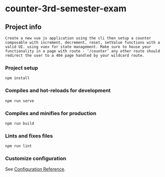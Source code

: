 # counter-3rd-semester-exam

## Project info
```
Create a new vue js application using the cli then setup a counter composable with increment, decrement, reset, setValue functions with a valid UI. using vuex for state management. Make sure to house your functionality in a page with route - ‘/counter’ any other route should redirect the user to a 404 page handled by your wildcard route.
```
### Project setup
```
npm install
```

### Compiles and hot-reloads for development
```
npm run serve
```

### Compiles and minifies for production
```
npm run build
```

### Lints and fixes files
```
npm run lint
```

### Customize configuration
See [Configuration Reference](https://cli.vuejs.org/config/).
